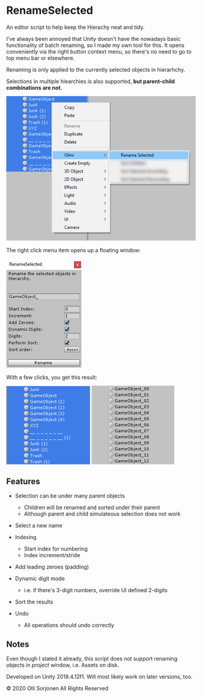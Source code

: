 # RenameSelected

An editor script to help keep the Hierachy neat and tidy.

I've always been annoyed that Unity doesn't have the nowadays basic functionality of batch renaming, so I made my own tool for this. It opens conveniently via the right button context menu, so there's no need to go to top menu bar or elsewhere.

Renaming is only applied to the currently selected objects in hierarhchy.

Selections in multiple hiearchies is also supported, **but parent-child combinations are not**.

![Rename selected](renameSelected4.png)

The right click menu item opens up a floating window:

![Rename selected](renameSelected1.png)

With a few clicks, you get this result:

![Rename selected](renameSelected2.png) ![Rename selected](renameSelected3.png)

## Features

- Selection can be under many parent objects
    - Children will be renamed and sorted under their parent
    - Although parent and child simulateous selection does not work

- Select a new name

- Indexing
    - Start index for numbering
    - Index increment/stride

- Add leading zeroes (padding)

- Dynamic digit mode
    - i.e. if there's 3-digit numbers, override UI defined 2-digits
- Sort the results

- Undo
    - All operations should undo correctly

## Notes

Even though I stated it already, this script does not support renaming objects in *project* window, i.e. Assets on disk.

Developed on Unity 2018.4.12f1. Will most likely work on later versions, too.

© 2020 Olli Sorjonen All Rights Reserved
